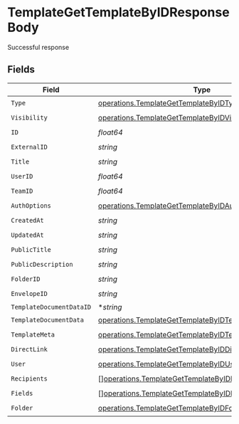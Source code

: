 # TemplateGetTemplateByIDResponseBody

Successful response


## Fields

| Field                                                                                                                            | Type                                                                                                                             | Required                                                                                                                         | Description                                                                                                                      |
| -------------------------------------------------------------------------------------------------------------------------------- | -------------------------------------------------------------------------------------------------------------------------------- | -------------------------------------------------------------------------------------------------------------------------------- | -------------------------------------------------------------------------------------------------------------------------------- |
| `Type`                                                                                                                           | [operations.TemplateGetTemplateByIDType](../../models/operations/templategettemplatebyidtype.md)                                 | :heavy_check_mark:                                                                                                               | N/A                                                                                                                              |
| `Visibility`                                                                                                                     | [operations.TemplateGetTemplateByIDVisibility](../../models/operations/templategettemplatebyidvisibility.md)                     | :heavy_check_mark:                                                                                                               | N/A                                                                                                                              |
| `ID`                                                                                                                             | *float64*                                                                                                                        | :heavy_check_mark:                                                                                                               | N/A                                                                                                                              |
| `ExternalID`                                                                                                                     | *string*                                                                                                                         | :heavy_check_mark:                                                                                                               | N/A                                                                                                                              |
| `Title`                                                                                                                          | *string*                                                                                                                         | :heavy_check_mark:                                                                                                               | N/A                                                                                                                              |
| `UserID`                                                                                                                         | *float64*                                                                                                                        | :heavy_check_mark:                                                                                                               | N/A                                                                                                                              |
| `TeamID`                                                                                                                         | *float64*                                                                                                                        | :heavy_check_mark:                                                                                                               | N/A                                                                                                                              |
| `AuthOptions`                                                                                                                    | [operations.TemplateGetTemplateByIDAuthOptions](../../models/operations/templategettemplatebyidauthoptions.md)                   | :heavy_check_mark:                                                                                                               | N/A                                                                                                                              |
| `CreatedAt`                                                                                                                      | *string*                                                                                                                         | :heavy_check_mark:                                                                                                               | N/A                                                                                                                              |
| `UpdatedAt`                                                                                                                      | *string*                                                                                                                         | :heavy_check_mark:                                                                                                               | N/A                                                                                                                              |
| `PublicTitle`                                                                                                                    | *string*                                                                                                                         | :heavy_check_mark:                                                                                                               | N/A                                                                                                                              |
| `PublicDescription`                                                                                                              | *string*                                                                                                                         | :heavy_check_mark:                                                                                                               | N/A                                                                                                                              |
| `FolderID`                                                                                                                       | *string*                                                                                                                         | :heavy_check_mark:                                                                                                               | N/A                                                                                                                              |
| `EnvelopeID`                                                                                                                     | *string*                                                                                                                         | :heavy_check_mark:                                                                                                               | N/A                                                                                                                              |
| `TemplateDocumentDataID`                                                                                                         | **string*                                                                                                                        | :heavy_minus_sign:                                                                                                               | N/A                                                                                                                              |
| `TemplateDocumentData`                                                                                                           | [operations.TemplateGetTemplateByIDTemplateDocumentData](../../models/operations/templategettemplatebyidtemplatedocumentdata.md) | :heavy_check_mark:                                                                                                               | N/A                                                                                                                              |
| `TemplateMeta`                                                                                                                   | [operations.TemplateGetTemplateByIDTemplateMeta](../../models/operations/templategettemplatebyidtemplatemeta.md)                 | :heavy_check_mark:                                                                                                               | N/A                                                                                                                              |
| `DirectLink`                                                                                                                     | [operations.TemplateGetTemplateByIDDirectLink](../../models/operations/templategettemplatebyiddirectlink.md)                     | :heavy_check_mark:                                                                                                               | N/A                                                                                                                              |
| `User`                                                                                                                           | [operations.TemplateGetTemplateByIDUser](../../models/operations/templategettemplatebyiduser.md)                                 | :heavy_check_mark:                                                                                                               | N/A                                                                                                                              |
| `Recipients`                                                                                                                     | [][operations.TemplateGetTemplateByIDRecipient](../../models/operations/templategettemplatebyidrecipient.md)                     | :heavy_check_mark:                                                                                                               | N/A                                                                                                                              |
| `Fields`                                                                                                                         | [][operations.TemplateGetTemplateByIDField](../../models/operations/templategettemplatebyidfield.md)                             | :heavy_check_mark:                                                                                                               | N/A                                                                                                                              |
| `Folder`                                                                                                                         | [operations.TemplateGetTemplateByIDFolder](../../models/operations/templategettemplatebyidfolder.md)                             | :heavy_check_mark:                                                                                                               | N/A                                                                                                                              |